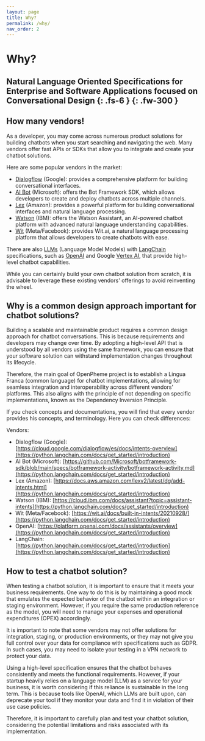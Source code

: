 ```yaml
---
layout: page
title: Why?
permalink: /why/
nav_order: 2
---
```


# Why?

Natural Language Oriented Specifications for Enterprise and Software Applications focused on Conversational Design
{: .fs-6 }
{: .fw-300 }
---

## How many vendors!

As a developer, you may come across numerous product solutions for building chatbots when you start searching and navigating the web. 
Many vendors offer fast APIs or SDKs that allow you to integrate and create your chatbot solutions.

Here are some popular vendors in the market:

- [Dialogflow](https://cloud.google.com/dialogflow) (Google): provides a comprehensive platform for building conversational interfaces.
- [AI Bot](https://azure.microsoft.com/en-us/products/ai-services/ai-bot-service) (Microsoft): offers the Bot Framework SDK, which allows developers to create and deploy chatbots across multiple channels.
- [Lex](https://aws.amazon.com/lex/) (Amazon): provides a powerful platform for building conversational interfaces and natural language processing.
- [Watson](https://www.ibm.com/watson) (IBM): offers the Watson Assistant, an AI-powered chatbot platform with advanced natural language understanding capabilities.
- [Wit](https://wit.ai) (Meta/Facebook): provides Wit.ai, a natural language processing platform that allows developers to create chatbots with ease.

There are also [LLMs](https://en.wikipedia.org/wiki/Large_language_model) (Language Model Models) with [LangChain](https://www.langchain.com/) specifications, such as [OpenAI](https://en.wikipedia.org/wiki/Large_language_model) and Google [Vertex AI](https://cloud.google.com/vertex-ai), that provide high-level chatbot capabilities.

While you can certainly build your own chatbot solution from scratch, it is advisable to leverage these existing vendors' offerings to avoid reinventing the wheel.

## Why is a common design approach important for chatbot solutions?

Building a scalable and maintainable product requires a common design approach for chatbot conversations. 
This is because requirements and developers may change over time. By adopting a high-level API that is understood by all vendors using the same framework, you can ensure that your software solution can withstand implementation changes throughout its lifecycle.

Therefore, the main goal of OpenPheme project is to establish a Lingua Franca (common language) for chatbot implementations, 
allowing for seamless integration and interoperability across different vendors' platforms. 
This also aligns with the principle of not depending on specific implementations, known as the Dependency Inversion Principle.

If you check concepts and documentations, you will find that every vendor provides his concepts, and terminology.
Here you can check differences:

Vendors:

- Dialogflow (Google): [https://cloud.google.com/dialogflow/es/docs/intents-overview](https://python.langchain.com/docs/get_started/introduction)
- AI Bot (Microsoft): [https://github.com/Microsoft/botframework-sdk/blob/main/specs/botframework-activity/botframework-activity.md](https://python.langchain.com/docs/get_started/introduction)
- Lex (Amazon): [https://docs.aws.amazon.com/lexv2/latest/dg/add-intents.html](https://python.langchain.com/docs/get_started/introduction)
- Watson (IBM): [https://cloud.ibm.com/docs/assistant?topic=assistant-intents](https://python.langchain.com/docs/get_started/introduction)
- Wit (Meta/Facebook): [https://wit.ai/docs/built-in-intents/20210928/](https://python.langchain.com/docs/get_started/introduction)
- OpenAI: [https://platform.openai.com/docs/assistants/overview](https://python.langchain.com/docs/get_started/introduction)
- LangChain: [https://python.langchain.com/docs/get_started/introduction](https://python.langchain.com/docs/get_started/introduction)


## How to test a chatbot solution?

When testing a chatbot solution, it is important to ensure that it meets your business requirements. One way to do this is by maintaining a good mock that emulates the expected behavior of the chatbot within an integration or staging environment. However, if you require the same production reference as the model, you will need to manage your expenses and operational expenditures (OPEX) accordingly.

It is important to note that some vendors may not offer solutions for integration, staging, or production environments, or they may not give you full control over your data for compliance with specifications such as GDPR. In such cases, you may need to isolate your testing in a VPN network to protect your data.

Using a high-level specification ensures that the chatbot behaves consistently and meets the functional requirements. However, if your startup heavily relies on a language model (LLM) as a service for your business, it is worth considering if this reliance is sustainable in the long term. This is because tools like OpenAI, which LLMs are built upon, can deprecate your tool if they monitor your data and find it in violation of their use case policies.

Therefore, it is important to carefully plan and test your chatbot solution, considering the potential limitations and risks associated with its implementation.














